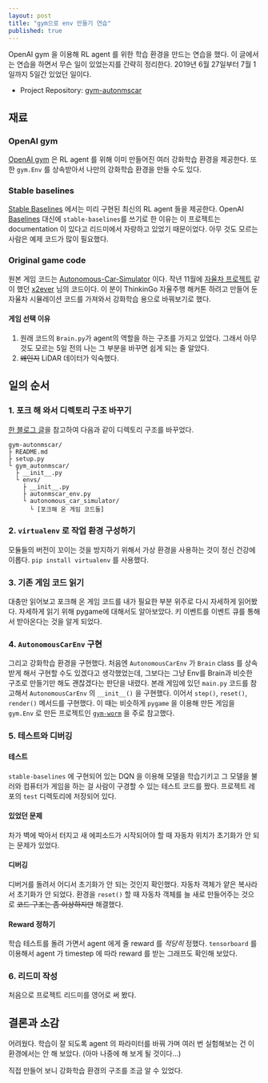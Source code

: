 ```yaml
---
layout: post
title: "gym으로 env 만들기 연습"
published: true
---
```


OpenAI gym 을 이용해 RL agent 를 위한 학습 환경을 만드는 연습을 했다. 이 글에서는 연습을 하면서 무슨 일이 있었는지를 간략히 정리한다. 2019년 6월 27일부터 7월 1일까지 5일간 있었던 일이다.

* Project Repository: [gym-autonmscar](https://github.com/Jueun-Park/gym-autonmscar)

## 재료

### OpenAI gym

[OpenAI gym](https://gym.openai.com/) 은 RL agent 를 위해 이미 만들어진 여러 강화학습 환경을 제공한다. 또한 `gym.Env` 를 상속받아서 나만의 강화학습 환경을 만들 수도 있다.

### Stable baselines

[Stable Baselines](https://github.com/hill-a/stable-baselines) 에서는 미리 구현된 최신의 RL agent 들을 제공한다. OpenAI [Baselines](https://github.com/openai/baselines) 대신에 `stable-baselines`를 쓰기로 한 이유는 이 프로젝트는 documentation 이 있다고 리드미에서 자랑하고 있었기 때문이었다. 아무 것도 모르는 사람은 예제 코드가 많이 필요했다.

### Original game code

원본 게임 코드는 [Autonomous-Car-Simulator](https://github.com/x2ever/Autonomous-Car-Simulator) 이다. 작년 11월에 [자율차 프로젝트](https://jueun-park.github.io/2018-11-25/thinkingo-system-architecture) 같이 했던 [x2ever](https://github.com/x2ever) 님의 코드이다. 이 분이 ThinkinGo 자율주행 해커톤 하려고 만들어 둔 자율차 시뮬레이션 코드를 가져와서 강화학습 용으로 바꿔보기로 했다.

#### 게임 선택 이유

1. 원래 코드의 `Brain.py`가 agent의 역할을 하는 구조를 가지고 있었다. 그래서 아무것도 모르는 5일 전의 나는 그 부분을 바꾸면 쉽게 되는 줄 알았다.
2. ~~왜인지~~ LiDAR 데이터가 익숙했다.

## 일의 순서

### 1. 포크 해 와서 디렉토리 구조 바꾸기

[한 블로그 글](https://medium.com/@apoddar573/making-your-own-custom-environment-in-gym-c3b65ff8cdaa)을 참고하여 다음과 같이 디렉토리 구조를 바꾸었다.

```
gym-autonmscar/
├ README.md
├ setup.py
└ gym_autonmscar/
  ├ __init__.py
  └ envs/
    ├ __init__.py
    ├ autonmscar_env.py
    └ autonomous_car_simulator/
      └ [포크해 온 게임 코드들]
```

### 2. `virtualenv` 로 작업 환경 구성하기

모듈들의 버전이 꼬이는 것을 방지하기 위해서 가상 환경을 사용하는 것이 정신 건강에 이롭다. `pip install virtualenv` 를 사용했다.

### 3. 기존 게임 코드 읽기

대충만 읽어보고 포크해 온 게임 코드를 내가 필요한 부분 위주로 다시 자세하게 읽어봤다. 자세하게 읽기 위해 pygame에 대해서도 알아보았다. 키 이벤트를 이벤트 큐를 통해서 받아온다는 것을 알게 되었다.

### 4. `AutonomousCarEnv` 구현

그리고 강화학습 환경을 구현했다. 처음엔 `AutonomousCarEnv` 가 `Brain` class 를 상속받게 해서 구현할 수도 있겠다고 생각했었는데, 그보다는 그냥 Env를 Brain과 비슷한 구조로 만들기만 해도 괜찮겠다는 판단을 내렸다. 본래 게임에 있던 `main.py` 코드를 참고해서 `AutonomousCarEnv` 의 `__init__()` 을 구현했다. 이어서 `step()`, `reset()`, `render()` 메서드를 구현했다. 이 때는 비슷하게 `pygame` 을 이용해 만든 게임을 `gym.Env` 로 만든 프로젝트인 [`gym-worm`](https://github.com/kwk2696/gym-worm) 을 주로 참고했다.

### 5. 테스트와 디버깅

#### 테스트

`stable-baselines` 에 구현되어 있는 DQN 을 이용해 모델을 학습기키고 그 모델을 불러와 컴퓨터가 게임을 하는 걸 사람이 구경할 수 있는 테스트 코드를 짰다. 프로젝트 레포의 `test` 디렉토리에 저장되어 있다.

#### 있었던 문제

차가 벽에 박아서 터지고 새 에피소드가 시작되어야 할 때 자동차 위치가 초기화가 안 되는 문제가 있었다.

#### 디버깅

디버거를 돌려서 어디서 초기화가 안 되는 것인지 확인했다. 자동차 객체가 얕은 복사라서 초기화가 안 되었다. 환경을 `reset()` 할 때 자동차 객체를 늘 새로 만들어주는 것으로 ~~코드 구조는 좀 이상하지만~~ 해결했다.

#### Reward 정하기

학습 테스트를 돌려 가면서 agent 에게 줄 reward 를 *적당히* 정했다. `tensorboard` 를 이용해서 agent 가 timestep 에 따라 reward 를 받는 그래프도 확인해 보았다.

### 6. 리드미 작성

처음으로 프로젝트 리드미를 영어로 써 봤다.

## 결론과 소감

어려웠다. 학습이 잘 되도록 agent 의 파라미터를 바꿔 가며 여러 번 실험해보는 건 이 환경에서는 안 해 보았다. (아마 나중에 해 보게 될 것이다...)

직접 만들어 보니 강화학습 환경의 구조를 조금 알 수 있었다.
